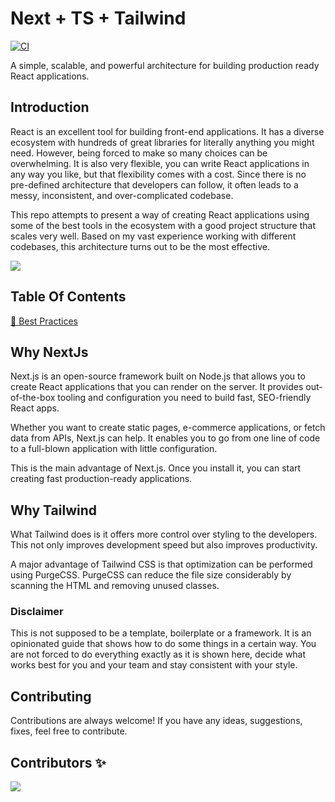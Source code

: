 # Next + TS + Tailwind

[![CI](https://github.com/tkaeophian/nextjs-typescript-tailwind/actions/workflows/ci.yml/badge.svg)](https://github.com/tkaeophian/nextjs-typescript-tailwind/actions/workflows/ci.yml)

A simple, scalable, and powerful architecture for building production ready React applications.

## Introduction

React is an excellent tool for building front-end applications. It has a diverse ecosystem with hundreds of great libraries for literally anything you might need. However, being forced to make so many choices can be overwhelming. It is also very flexible, you can write React applications in any way you like, but that flexibility comes with a cost. Since there is no pre-defined architecture that developers can follow, it often leads to a messy, inconsistent, and over-complicated codebase.

This repo attempts to present a way of creating React applications using some of the best tools in the ecosystem with a good project structure that scales very well. Based on my vast experience working with different codebases, this architecture turns out to be the most effective.

<img SRC="https://ik.imagekit.io/xbqs6c3wef/pitchfork__1__QXL1n_H9u.jpg?ik-sdk-version=javascript-1.4.3&updatedAt=1678482974836" />

## Table Of Contents

[🔨 Best Practices](docs/best-practices.md)

## Why NextJs

Next.js is an open-source framework built on Node.js that allows you to create React applications that you can render on the server. It provides out-of-the-box tooling and configuration you need to build fast, SEO-friendly React apps.

Whether you want to create static pages, e-commerce applications, or fetch data from APIs, Next.js can help. It enables you to go from one line of code to a full-blown application with little configuration.

This is the main advantage of Next.js. Once you install it, you can start creating fast production-ready applications.

## Why Tailwind

What Tailwind does is it offers more control over styling to the developers. This not only improves development speed but also improves productivity.

A major advantage of Tailwind CSS is that optimization can be performed using PurgeCSS. PurgeCSS can reduce the file size considerably by scanning the HTML and removing unused classes.

### Disclaimer

This is not supposed to be a template, boilerplate or a framework. It is an opinionated guide that shows how to do some things in a certain way. You are not forced to do everything exactly as it is shown here, decide what works best for you and your team and stay consistent with your style.

## Contributing

Contributions are always welcome! If you have any ideas, suggestions, fixes, feel free to contribute.

## Contributors ✨

<a href="https://github.com/tkaeophian/nextjs-typescript-tailwind/graphs/contributors">
  <img src="https://contrib.rocks/image?repo=tkaeophian/nextjs-typescript-tailwind" />
</a>
